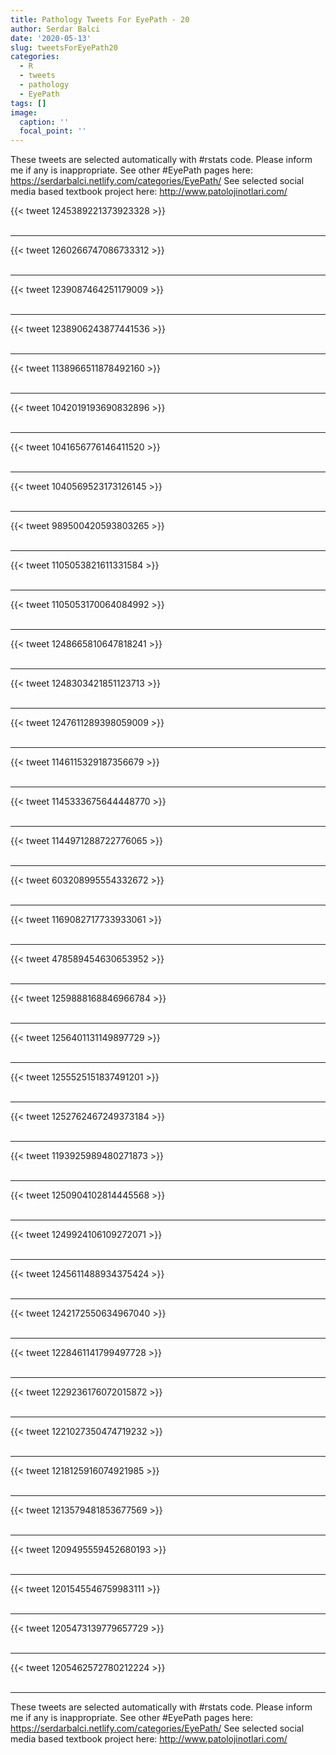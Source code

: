 ```yaml
---
title: Pathology Tweets For EyePath - 20
author: Serdar Balci
date: '2020-05-13'
slug: tweetsForEyePath20
categories:
  - R
  - tweets
  - pathology
  - EyePath
tags: []
image:
  caption: ''
  focal_point: ''
---
```



These tweets are selected automatically with #rstats code. Please inform me if any is inappropriate.
See other #EyePath pages here: https://serdarbalci.netlify.com/categories/EyePath/ 
See selected social media based textbook project here: http://www.patolojinotlari.com/

{{< tweet 1245389221373923328 >}}
<br>
<br>
<hr>
{{< tweet 1260266747086733312 >}}
<br>
<br>
<hr>
{{< tweet 1239087464251179009 >}}
<br>
<br>
<hr>
{{< tweet 1238906243877441536 >}}
<br>
<br>
<hr>
{{< tweet 1138966511878492160 >}}
<br>
<br>
<hr>
{{< tweet 1042019193690832896 >}}
<br>
<br>
<hr>
{{< tweet 1041656776146411520 >}}
<br>
<br>
<hr>
{{< tweet 1040569523173126145 >}}
<br>
<br>
<hr>
{{< tweet 989500420593803265 >}}
<br>
<br>
<hr>
{{< tweet 1105053821611331584 >}}
<br>
<br>
<hr>
{{< tweet 1105053170064084992 >}}
<br>
<br>
<hr>
{{< tweet 1248665810647818241 >}}
<br>
<br>
<hr>
{{< tweet 1248303421851123713 >}}
<br>
<br>
<hr>
{{< tweet 1247611289398059009 >}}
<br>
<br>
<hr>
{{< tweet 1146115329187356679 >}}
<br>
<br>
<hr>
{{< tweet 1145333675644448770 >}}
<br>
<br>
<hr>
{{< tweet 1144971288722776065 >}}
<br>
<br>
<hr>
{{< tweet 603208995554332672 >}}
<br>
<br>
<hr>
{{< tweet 1169082717733933061 >}}
<br>
<br>
<hr>
{{< tweet 478589454630653952 >}}
<br>
<br>
<hr>
{{< tweet 1259888168846966784 >}}
<br>
<br>
<hr>
{{< tweet 1256401131149897729 >}}
<br>
<br>
<hr>
{{< tweet 1255525151837491201 >}}
<br>
<br>
<hr>
{{< tweet 1252762467249373184 >}}
<br>
<br>
<hr>
{{< tweet 1193925989480271873 >}}
<br>
<br>
<hr>
{{< tweet 1250904102814445568 >}}
<br>
<br>
<hr>
{{< tweet 1249924106109272071 >}}
<br>
<br>
<hr>
{{< tweet 1245611488934375424 >}}
<br>
<br>
<hr>
{{< tweet 1242172550634967040 >}}
<br>
<br>
<hr>
{{< tweet 1228461141799497728 >}}
<br>
<br>
<hr>
{{< tweet 1229236176072015872 >}}
<br>
<br>
<hr>
{{< tweet 1221027350474719232 >}}
<br>
<br>
<hr>
{{< tweet 1218125916074921985 >}}
<br>
<br>
<hr>
{{< tweet 1213579481853677569 >}}
<br>
<br>
<hr>
{{< tweet 1209495559452680193 >}}
<br>
<br>
<hr>
{{< tweet 1201545546759983111 >}}
<br>
<br>
<hr>
{{< tweet 1205473139779657729 >}}
<br>
<br>
<hr>
{{< tweet 1205462572780212224 >}}
<br>
<br>
<hr>


These tweets are selected automatically with #rstats code. Please inform me if any is inappropriate.
See other #EyePath pages here: https://serdarbalci.netlify.com/categories/EyePath/ 
See selected social media based textbook project here: http://www.patolojinotlari.com/
